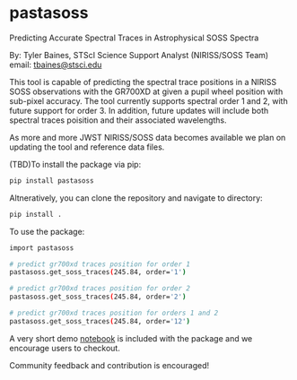 # pastasoss

Predicting Accurate Spectral Traces in Astrophysical SOSS Spectra

By: Tyler Baines, STScI Science Support Analyst (NIRISS/SOSS Team) email: tbaines@stsci.edu

This tool is capable of predicting the spectral trace positions in a NIRISS SOSS observations with the GR700XD at given a pupil wheel position with sub-pixel accuracy. The tool currently supports spectral order 1 and 2, with future support for order 3. In addition, future updates will include both spectral traces poisition and their associated wavelengths. 

As more and more JWST NIRISS/SOSS data becomes available we plan on updating the tool and reference data files. 

(TBD)To install the package via pip:
```bash
pip install pastasoss
```

Altneratively, you can clone the repository and navigate to directory:
```bash
pip install .
```

To use the package:
```bash
import pastasoss

# predict gr700xd traces position for order 1
pastasoss.get_soss_traces(245.84, order='1')

# predict gr700xd traces position for order 2
pastasoss.get_soss_traces(245.84, order='2')

# predict gr700xd traces position for orders 1 and 2
pastasoss.get_soss_traces(245.84, order='12')
```

A very short demo [notebook](https://github.com/tbainesUA/pastasoss/blob/develop/notebooks/pastasoss_demo.ipynb) is included with the package and we encourage users to checkout. 

Community feedback and contribution is encouraged! 

